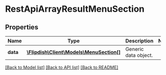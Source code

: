 # RestApiArrayResultMenuSection

## Properties
Name | Type | Description | Notes
------------ | ------------- | ------------- | -------------
**data** | [**\Flipdish\Client\Models\MenuSection[]**](MenuSection.md) | Generic data object. | 

[[Back to Model list]](../README.md#documentation-for-models) [[Back to API list]](../README.md#documentation-for-api-endpoints) [[Back to README]](../README.md)


